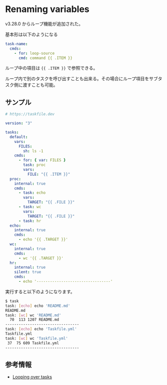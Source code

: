 # Renaming variables

v3.28.0 からループ機能が追加された。

基本形は以下のようになる

```yaml
task-name:
  cmds:
    - for: loop-source
      cmd: command {{ .ITEM }}
```

ループ中の項目は ```{{ .ITEM }}``` で参照できる。

ループ内で別のタスクを呼び出すことも出来る。その場合にループ項目をサブタスク側に渡すことも可能。

## サンプル

```yaml
# https://taskfile.dev

version: "3"

tasks:
  default:
    vars:
      FILES:
        sh: ls -1
    cmds:
      - for: { var: FILES }
        task: proc
        vars:
          FILE: "{{ .ITEM }}"
  proc:
    internal: true
    cmds:
      - task: echo
        vars:
          TARGET: "{{ .FILE }}"
      - task: wc
        vars:
          TARGET: "{{ .FILE }}"
      - task: hr
  echo:
    internal: true
    cmds:
      - echo '{{ .TARGET }}'
  wc:
    internal: true
    cmds:
      - wc '{{ .TARGET }}'
  hr:
    internal: true
    silent: true
    cmds:
      - echo '---------------------------------'

```

実行すると以下のようになります。

```sh
$ task
task: [echo] echo 'README.md'
README.md
task: [wc] wc 'README.md'
  70  113 1207 README.md
---------------------------------
task: [echo] echo 'Taskfile.yml'
Taskfile.yml
task: [wc] wc 'Taskfile.yml'
 37  75 609 Taskfile.yml
---------------------------------
```

## 参考情報

- [Looping over tasks](https://taskfile.dev/usage/#looping-over-tasks)

